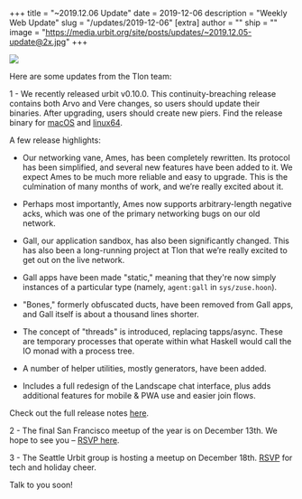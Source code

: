 +++
title = "~2019.12.06 Update"
date = 2019-12-06
description = "Weekly Web Update"
slug = "/updates/2019-12-06"
[extra]
author = ""
ship = ""
image = "https://media.urbit.org/site/posts/updates/~2019.12.05-update@2x.jpg"
+++

![](https://media.urbit.org/site/posts/updates/~2019.12.05-update@2x.jpg)

Here are some updates from the Tlon team:

1 - We recently released urbit v0.10.0. This continuity-breaching release contains both Arvo and Vere changes, so users should update their binaries. After upgrading, users should create new piers. Find the release binary for [macOS](https://github.com/urbit/urbit/releases/download/v0.10.0/urbit-darwin-v0.10.0.tgz) and [linux64](https://github.com/urbit/urbit/releases/download/v0.10.0/urbit-linux64-v0.10.0.tgz).

A few release highlights:

* Our networking vane, Ames, has been completely rewritten. Its protocol has been simplified, and several new features have been added to it. We expect Ames to be much more reliable and easy to upgrade. This is the culmination of many months of work, and we’re really excited about it.

* Perhaps most importantly, Ames now supports arbitrary-length negative acks, which was one of the primary networking bugs on our old network. 

* Gall, our application sandbox, has also been significantly changed. This has also been a long-running project at Tlon that we’re really excited to get out on the live network.

* Gall apps have been made "static," meaning that they're now simply instances of a particular type (namely, `agent:gall` in `sys/zuse.hoon`). 

* "Bones," formerly obfuscated ducts, have been removed from Gall apps, and Gall itself is about a thousand lines shorter.

* The concept of "threads" is introduced, replacing tapps/async. These are temporary processes that operate within what Haskell would call the IO monad with a process tree.

* A number of helper utilities, mostly generators, have been added.

* Includes a full redesign of the Landscape chat interface, plus adds additional features for mobile & PWA use and easier join flows.

Check out the full release notes [here](https://github.com/urbit/urbit/releases/tag/v0.10.0).


2 - The final San Francisco meetup of the year is on December 13th. We hope to see you – [RSVP here](https://www.meetup.com/urbit-sf/events/266904108/?rv=ea1_v2&_xtd=gatlbWFpbF9jbGlja9oAJDA0YTUxZjZlLWU1ZGQtNGJkYS1hN2JlLWQwZTc0MDA0ZTAwZA).

 
3 - The Seattle Urbit group is hosting a meetup on December 18th. [RSVP](https://www.meetup.com/Urbit-Seattle/events/266619060/) for tech and holiday cheer.
 
 
Talk to you soon!
